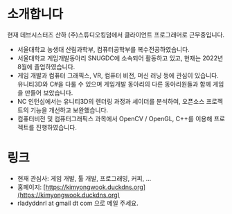 # 소개합니다
현재 데브시스터즈 산하 (주)스튜디오킹덤에서 클라이언트 프로그래머로 근무중입니다.
- 서울대학교 농생대 산림과학부, 컴퓨터공학부를 복수전공하였습니다.
- 서울대학교 게임개발동아리 SNUGDC에 소속되어 활동하고 있고, 현재는 2022년 8월에 졸업하였습니다.
- 게임 개발과 컴퓨터 그래픽스, VR, 컴퓨터 비전, 머신 러닝 등에 관심이 있습니다. 유니티3D와 C#을 다룰 수 있으며 게임개발 동아리의 다른 동아리원들과 함께 게임을 만들어 보았습니다.
- NC 인턴십에서는 유니티3D의 렌더링 과정과 셰이더를 분석하여, 오픈소스 프로젝트의 기능을 개선하고 보완했습니다.
- 컴퓨터비전 및 컴퓨터그래픽스 과목에서 OpenCV / OpenGL, C++를 이용해 프로젝트를 진행하였습니다. 

# 링크
- 현재 관심사: 게임 개발, 툴 개발, 프로그래밍, 커피, ...
- 홈페이지: [https://kimyongwook.duckdns.org](https://kimyongwook.duckdns.org)
- rladyddnrl at gmail dt com 으로 메일 주세요.

<!---
2wind/2wind is a ✨ special ✨ repository because its `README.md` (this file) appears on your GitHub profile.
You can click the Preview link to take a look at your changes.
--->
